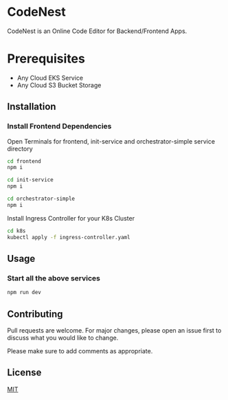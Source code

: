 # CodeNest

CodeNest is an Online Code Editor for Backend/Frontend Apps.

# Prerequisites
- Any Cloud EKS Service
- Any Cloud S3 Bucket Storage

## Installation

### Install Frontend Dependencies

Open Terminals for frontend, init-service and orchestrator-simple service directory

```bash
cd frontend
npm i
```
```bash
cd init-service
npm i
```
```bash
cd orchestrator-simple
npm i
```


Install Ingress Controller for your K8s Cluster

```bash
cd k8s
kubectl apply -f ingress-controller.yaml
```

## Usage

### Start all the above services

```bash
npm run dev
```

## Contributing

Pull requests are welcome. For major changes, please open an issue first
to discuss what you would like to change.

Please make sure to add comments as appropriate.

## License

[MIT](https://choosealicense.com/licenses/mit/)